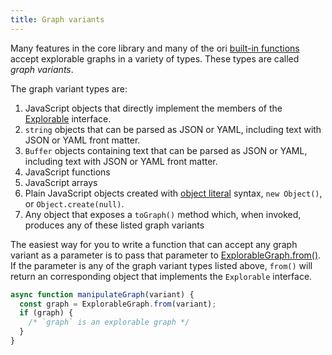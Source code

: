 ```yaml
---
title: Graph variants
---
```


Many features in the core library and many of the ori [built-in functions](/language/builtins.html) accept explorable graphs in a variety of types. These types are called _graph variants_.

The graph variant types are:

1. JavaScript objects that directly implement the members of the [Explorable](explorable.html) interface.
1. `string` objects that can be parsed as JSON or YAML, including text with JSON or YAML front matter.
1. `Buffer` objects containing text that can be parsed as JSON or YAML, including text with JSON or YAML front matter.
1. JavaScript functions
1. JavaScript arrays
1. Plain JavaScript objects created with [object literal](https://developer.mozilla.org/en-US/docs/Web/JavaScript/Guide/Grammar_and_types#object_literals) syntax, `new Object()`, or `Object.create(null)`.
1. Any object that exposes a `toGraph()` method which, when invoked, produces any of these listed graph variants

The easiest way for you to write a function that can accept any graph variant as a parameter is to pass that parameter to [ExplorableGraph.from()](ExplorableGraph.html#from). If the parameter is any of the graph variant types listed above, `from()` will return an corresponding object that implements the `Explorable` interface.

```js
async function manipulateGraph(variant) {
  const graph = ExplorableGraph.from(variant);
  if (graph) {
    /* `graph` is an explorable graph */
  }
}
```
